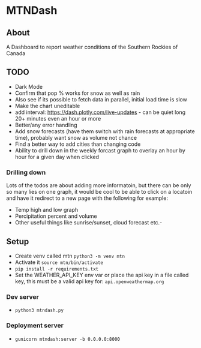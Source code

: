 # MTNDash

## About
A Dashboard to report weather conditions of the Southern Rockies of Canada

## TODO
- Dark Mode
- Confirm that pop % works for snow as well as rain
- Also see if its possible to fetch data in parallel, initial load time is slow
- Make the chart uneditable
- add interval: https://dash.plotly.com/live-updates - can be quiet long 20+ minutes even an hour or more
- Better/any error handling
- Add snow forecasts (have them switch with rain forecasts at appropriate time), probably want snow as volume not chance
- Find a better way to add cities than changing code
- Ability to drill down in the weekly forcast graph to overlay an hour by hour for a given day when clicked
### Drilling down
Lots of the todos are about adding more informatoin, but there can be only so many lies on one graph, it would be cool to be able to click on a locatoin and have it redirect to a new page with the following for example:
- Temp high and low graph
- Percipitation percent and volume
- Other useful things like sunrise/sunset, cloud forecast etc.-

## Setup
- Create venv called mtn `python3 -m venv mtn`
- Activate it `source mtn/bin/activate`
- `pip install -r requirements.txt`
- Set the WEATHER_API_KEY env var or place the api key in a file called key, this must be a valid api key for: `api.openweathermap.org`

### Dev server
- `python3 mtndash.py`

### Deployment server
- `gunicorn mtndash:server -b 0.0.0.0:8000`
